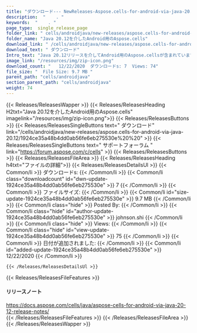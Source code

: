 ```yaml
---
title: "ダウンロード--- NewReleases-Aspose.cells-for-android-via-java-20.12。" 
description:  "    . " 
keywords:  "    . " 
page_type:  single_release_page
folder_link: " cells/androidjava/new-releases/aspose.cells-for-android-via-java-20.12/"
folder_name: "Java 20.12を介したAndroid用のAspose.cells"
download_link: " /cells/androidjava/new-releases/aspose.cells-for-android-via-java-20.12/1924ce35a48b4dd0ab56fe6eb275530e"
download_text: " ダウンロード"
Intro_text: "Java 20.12リリースを介してAndroid用のAspose.cellsが含まれています。"
image_link: "/resources/img/zip-icon.png"
download_count: "   12/22/2020  ダウンロードs: 7  Views: 74"
file_size: "  File Size: 9.7 MB "
parent_path: "cells/androidjava"
section_parent_path: "cells/androidjava"
weight: 74
---
```


{{< Releases/ReleasesWapper >}}
  {{< Releases/ReleasesHeading H2txt="Java 20.12を介したAndroid用のAspose.cells" imagelink="/resources/img/zip-icon.png">}}
  {{< Releases/ReleasesButtons >}}
    {{< Releases/ReleasesSingleButtons text=" ダウンロード" link="/cells/androidjava/new-releases/aspose.cells-for-android-via-java-20.12/1924ce35a48b4dd0ab56fe6eb275530e%20%20" >}}
    {{< Releases/ReleasesSingleButtons text=" サポートフォーラム " link="https://forum.aspose.com/c/cells" >}}
  {{< Releases/ReleasesButtons >}}
  {{< Releases/ReleasesFileArea >}}
    {{< Releases/ReleasesHeading h4txt="ファイルの詳細">}}
    {{< Releases/ReleasesDetailsUl >}}
            {{< Common/li  >}} ダウンロードs: {{< /Common/li >}} 
      {{< Common/li class="downloadcount" id="dwn-update-1924ce35a48b4dd0ab56fe6eb275530e" >}} 7 {{< /Common/li >}} 
      {{< Common/li  >}} ファイルサイズ: {{< /Common/li >}} 
      {{< Common/li id="size-update-1924ce35a48b4dd0ab56fe6eb275530e" >}} 9.7 MB {{< /Common/li >}} 
      {{< Common/li  class="hide" >}} Posted By: {{< /Common/li >}} 
      {{< Common/li class="hide" id="author-update-1924ce35a48b4dd0ab56fe6eb275530e" >}} johnson.shi {{< /Common/li >}} 
      {{< Common/li class="hide"  >}} Views: {{< /Common/li >}} 
      {{< Common/li class="hide" id="view-update-1924ce35a48b4dd0ab56fe6eb275530e" >}} 75 {{< /Common/li >}} 
      {{< Common/li  >}} 日付が追加されました: {{< /Common/li >}} 
      {{< Common/li id="added-update-1924ce35a48b4dd0ab56fe6eb275530e" >}} 12/22/2020 {{< /Common/li >}} 

    {{< /Releases/ReleasesDetailsUl >}}

  {{< Releases/ReleasesFileFeatures >}}
      <h4>リリースノート</h4><div><a href="https://docs.aspose.com/cells/java/aspose-cells-for-android-via-java-20-12-release-notes/">https://docs.aspose.com/cells/java/aspose-cells-for-android-via-java-20-12-release-notes/</a></div>
  {{< /Releases/ReleasesFileFeatures >}}
 {{< /Releases/ReleasesFileArea >}}
{{< /Releases/ReleasesWapper >}}


